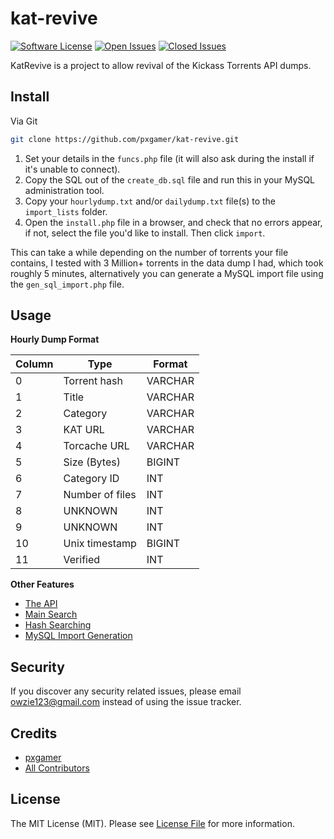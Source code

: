 # kat-revive

[![Software License][ico-license]](LICENSE.md)
[![Open Issues][ico-issues-open]][link-issues-open]
[![Closed Issues][ico-issues-closed]][link-issues-closed]

KatRevive is a project to allow revival of the Kickass Torrents API dumps.

## Install

Via Git

```bash
git clone https://github.com/pxgamer/kat-revive.git
```  

1. Set your details in the `funcs.php` file (it will also ask during the install if it's unable to connect).
2. Copy the SQL out of the `create_db.sql` file and run this in your MySQL administration tool.
3. Copy your `hourlydump.txt` and/or `dailydump.txt` file(s) to the `import_lists` folder.  
4. Open the `install.php` file in a browser, and check that no errors appear, if not, select the file you'd like to install. Then click `import`.  

This can take a while depending on the number of torrents your file contains, I tested with 3 Million+ torrents in the data dump I had, which took roughly 5 minutes, alternatively you can generate a MySQL import file using the `gen_sql_import.php` file.  

## Usage

**Hourly Dump Format**

Column | Type            | Format
------ | --------------- | ---------
0      | Torrent hash    | VARCHAR
1      | Title           | VARCHAR
2      | Category        | VARCHAR
3      | KAT URL         | VARCHAR
4      | Torcache URL    | VARCHAR
5      | Size (Bytes)    | BIGINT
6      | Category ID     | INT
7      | Number of files | INT
8      | UNKNOWN         | INT
9      | UNKNOWN         | INT
10     | Unix timestamp  | BIGINT
11     | Verified        | INT

**Other Features**

- [The API](api)
- [Main Search](search)
- [Hash Searching](hash)
- [MySQL Import Generation](sql_imports)

## Security

If you discover any security related issues, please email owzie123@gmail.com instead of using the issue tracker.

## Credits

- [pxgamer][link-author]
- [All Contributors][link-contributors]

## License

The MIT License (MIT). Please see [License File](LICENSE.md) for more information.

[ico-license]: https://img.shields.io/badge/license-MIT-brightgreen.svg?style=flat-square
[ico-issues-open]: https://img.shields.io/github/issues/pxgamer/kat-revive.svg?style=flat-square
[ico-issues-closed]: https://img.shields.io/github/issues-closed/pxgamer/kat-revive.svg?style=flat-square

[link-issues-open]: https://github.com/pxgamer/kat-revive/issues
[link-issues-closed]: https://github.com/pxgamer/kat-revive/issues?q=is%3Aissue+is%3Aclosed
[link-author]: https://github.com/pxgamer
[link-contributors]: ../../contributors
